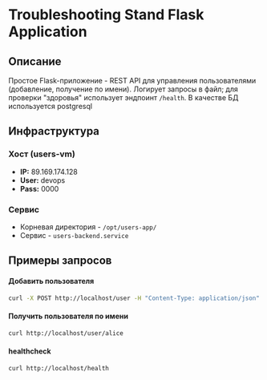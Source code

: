 # Troubleshooting Stand Flask Application
## Описание
Простое Flask-приложение - REST API для управления пользователями (добавление, получение по имени). Логирует запросы в файл; для проверки "здоровья" использует эндпоинт `/health`. В качестве БД используется postgresql

## Инфраструктура
### Хост (users-vm)
- **IP:** 89.169.174.128
- **User:** devops
- **Pass:** 0000

### Сервис
- Корневая директория - `/opt/users-app/`
- Сервис - `users-backend.service`

## Примеры запросов
#### Добавить пользователя
```bash
curl -X POST http://localhost/user -H "Content-Type: application/json" -d '{"username":"alice"}'
```
#### Получить пользователя по имени
```bash
curl http://localhost/user/alice
```
#### healthcheck
```bash
curl http://localhost/health
```
